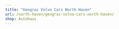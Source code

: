 ```yaml
---
title: "Gengras Volvo Cars North Haven"
url: /north-haven/gengras-volvo-cars-north-haven/
shop: Autohaus
---
```

